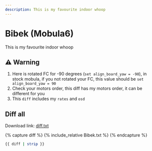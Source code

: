 ```yaml
---
description: This is my favourite indoor whoop
---
```


# Bibek (Mobula6)

This is my favourite indoor whoop

## ⚠️ Warning

1. Here is rotated FC for -90 degrees (`set align_board_yaw = -90`), in stock mobula, if you not rotated your FC, this value should be `set align_board_yaw = 90`
2. Check your motors order, this diff has my motors order, it can be different for you
3. This `diff` includes my `rates` and `osd`

## Diff all

Download link: [diff.txt](./Bibek.txt)

{% capture diff %}
{% include_relative Bibek.txt %}
{% endcapture %}

```sh
{{ diff | strip }}
```